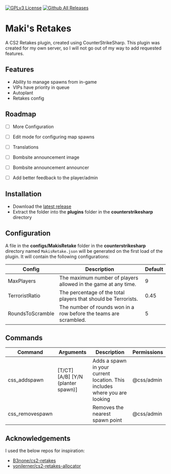 [![GPLv3 License](https://img.shields.io/badge/License-GPL%20v3-yellow.svg)](https://opensource.org/licenses/) [![Github All Releases](https://img.shields.io/github/downloads/marijay1/MakisRetake/total.svg)](https://github.com/marijay1/MakisRetake/releases)
# Maki's Retakes

A CS2 Retakes plugin, created using CounterStrikeSharp.
This plugin was created for my own server, so I will not go out of my way to add requested features.


## Features

- Ability to manage spawns from in-game
- VIPs have priority in queue
- Autoplant
- Retakes config


## Roadmap

- [ ] More Configuration

- [ ] Edit mode for configuring map spawns

- [ ] Translations

- [ ] Bombsite announcement image 

- [ ] Bombsite announcement announcer

- [ ] Add better feedback to the player/admin


## Installation

- Download the [latest release](https://github.com/marijay1/MakisRetake/releases)
- Extract the folder into the **plugins** folder in the **counterstrikesharp** directory
## Configuration

A file in the **configs/MakisRetake** folder in the **counterstrikesharp** directory named `MakisRetake.json` will be generated on the first load of the plugin. It will contain the following configurations:

| Config                           | Description                                                       | Default |
|----------------------------------|-------------------------------------------------------------------|---------|
| MaxPlayers                       | The maximum number of players allowed in the game at any time.    | 9       |
| TerroristRatio                   | The percentage of the total players that should be Terrorists.    | 0.45    |
| RoundsToScramble                 | The number of rounds won in a row before the teams are scrambled. | 5       |

## Commands

| Command         | Arguments                          | Description                                                                 | Permissions |
|-----------------|------------------------------------|-----------------------------------------------------------------------------|-------------|
| css_addspawn    | [T/CT] [A/B] [Y/N (planter spawn)] | Adds a spawn in your current location. This includes where you are looking  | @css/admin  |
| css_removespawn |                                    | Removes the nearest spawn point                                             | @css/admin  |

## Acknowledgements

I used the below repos for inspiration:
 - [B3none/cs2-retakes](https://github.com/B3none/cs2-retakes)
 - [yonilerner/cs2-retakes-allocator](https://github.com/matiassingers/awesome-readme)

